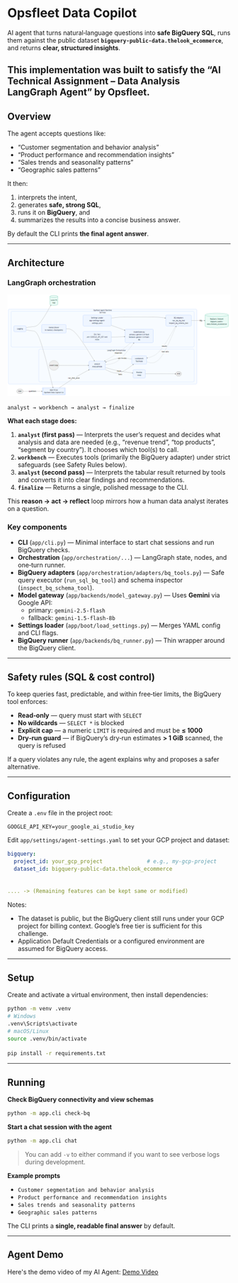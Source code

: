 # Opsfleet Data Copilot

AI agent that turns natural‑language questions into **safe BigQuery SQL**, runs them against the public dataset **`bigquery-public-data.thelook_ecommerce`**, and returns **clear, structured insights**.

This implementation was built to satisfy the “AI Technical Assignment – Data Analysis LangGraph Agent” by Opsfleet.
---

## Overview

The agent accepts questions like:

- “Customer segmentation and behavior analysis”  
- “Product performance and recommendation insights”  
- “Sales trends and seasonality patterns”  
- “Geographic sales patterns”  

It then:
1) interprets the intent,  
2) generates **safe, strong SQL**,  
3) runs it on **BigQuery**, and  
4) summarizes the results into a concise business answer.

By default the CLI prints **the final agent answer**.

---

## Architecture

### LangGraph orchestration

![Opsfleet Agent Architecture](architecture.png)

```
analyst → workbench → analyst → finalize
```

**What each stage does:**

1. **`analyst` (first pass)** — Interprets the user’s request and decides what analysis and data are needed (e.g., “revenue trend”, “top products”, “segment by country”). It chooses which tool(s) to call.  
2. **`workbench`** — Executes tools (primarily the BigQuery adapter) under strict safeguards (see Safety Rules below).  
3. **`analyst` (second pass)** — Interprets the tabular result returned by tools and converts it into clear findings and recommendations.  
4. **`finalize`** — Returns a single, polished message to the CLI.

This **reason → act → reflect** loop mirrors how a human data analyst iterates on a question.

### Key components

- **CLI** (`app/cli.py`) — Minimal interface to start chat sessions and run BigQuery checks.  
- **Orchestration** (`app/orchestration/...`) — LangGraph state, nodes, and one‑turn runner.  
- **BigQuery adapters** (`app/orchestration/adapters/bq_tools.py`) — Safe query executor (`run_sql_bq_tool`) and schema inspector (`inspect_bq_schema_tool`).  
- **Model gateway** (`app/backends/model_gateway.py`) — Uses **Gemini** via Google API:  
  - primary: `gemini-2.5-flash`  
  - fallback: `gemini-1.5-flash-8b`  
- **Settings loader** (`app/boot/load_settings.py`) — Merges YAML config and CLI flags.  
- **BigQuery runner** (`app/backends/bq_runner.py`) — Thin wrapper around the BigQuery client.

---

## Safety rules (SQL & cost control)

To keep queries fast, predictable, and within free‑tier limits, the BigQuery tool enforces:

- **Read‑only** — query must start with `SELECT`  
- **No wildcards** — `SELECT *` is blocked  
- **Explicit cap** — a numeric `LIMIT` is required and must be **≤ 1000**  
- **Dry‑run guard** — if BigQuery’s dry‑run estimates **> 1 GiB** scanned, the query is refused

If a query violates any rule, the agent explains why and proposes a safer alternative.

---

## Configuration

Create a `.env` file in the project root:

```dotenv
GOOGLE_API_KEY=your_google_ai_studio_key
```

Edit `app/settings/agent-settings.yaml` to set your GCP project and dataset:

```yaml
bigquery:
  project_id: your_gcp_project              # e.g., my-gcp-project
  dataset_id: bigquery-public-data.thelook_ecommerce


.... -> (Remaining features can be kept same or modified)

```

Notes:
- The dataset is public, but the BigQuery client still runs under your GCP project for billing context. Google’s free tier is sufficient for this challenge.  
- Application Default Credentials or a configured environment are assumed for BigQuery access.  

---

## Setup

Create and activate a virtual environment, then install dependencies:

```bash
python -m venv .venv
# Windows
.venv\Scripts\activate
# macOS/Linux
source .venv/bin/activate

pip install -r requirements.txt
```
---

## Running

**Check BigQuery connectivity and view schemas**

```bash
python -m app.cli check-bq
```

**Start a chat session with the agent**

```bash
python -m app.cli chat
```

> You can add `-v` to either command if you want to see verbose logs during development.

**Example prompts**

- `Customer segmentation and behavior analysis`  
- `Product performance and recommendation insights`  
- `Sales trends and seasonality patterns`  
- `Geographic sales patterns`  

The CLI prints a **single, readable final answer** by default.


---
## Agent Demo
Here's the demo video of my AI Agent:
[Demo Video](https://youtu.be/5lcvk3WF7V4?si=TTPYzfEC8MJCLU-E)
